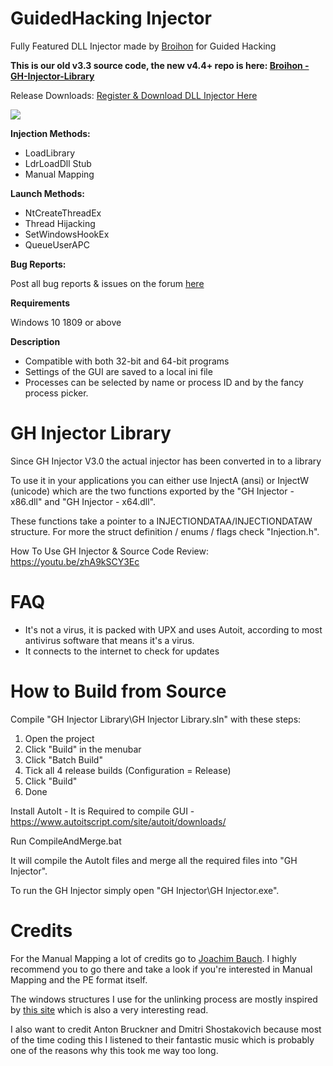 # GuidedHacking Injector
Fully Featured DLL Injector made by [Broihon](https://guidedhacking.com/members/broihon.49430/) for Guided Hacking

**This is our old v3.3 source code, the new v4.4+ repo is here: [Broihon - GH-Injector-Library](https://github.com/Broihon/GH-Injector-Library)**

Release Downloads: [Register & Download DLL Injector Here ](https://guidedhacking.com/resources/guided-hacking-dll-injector.4/)

![](https://i.gyazo.com/23b497942ade7bc6a13b2d7029567c6b.png)

**Injection Methods:**
* LoadLibrary
* LdrLoadDll Stub
* Manual Mapping

**Launch Methods:**
* NtCreateThreadEx
* Thread Hijacking
* SetWindowsHookEx
* QueueUserAPC

**Bug Reports:**

Post all bug reports & issues on the forum [here](https://guidedhacking.com/threads/guidedhacking-dll-injector.8417/)

**Requirements**

Windows 10 1809 or above

**Description**

* Compatible with both 32-bit and 64-bit programs
* Settings of the GUI are saved to a local ini file
* Processes can be selected by name or process ID and by the fancy process picker.

# GH Injector Library

Since GH Injector V3.0 the actual injector has been converted in to a library

To use it in your applications you can either use InjectA (ansi) or 
InjectW (unicode) which are the two functions exported by the "GH 
Injector - x86.dll" and "GH Injector - x64.dll".

These functions take a pointer to a INJECTIONDATAA/INJECTIONDATAW structure. For more the 
struct definition / enums / flags check "Injection.h".

How To Use GH Injector & Source Code Review: https://youtu.be/zhA9kSCY3Ec

# FAQ
* It's not a virus, it is packed with UPX and uses Autoit, according to most antivirus software that means it's a virus.
* It connects to the internet to check for updates


# How to Build from Source

Compile "GH Injector Library\GH Injector Library.sln" with these steps:
1. Open the project
2. Click "Build" in the menubar
3. Click "Batch Build"
4. Tick all 4 release builds (Configuration = Release)
5. Click "Build"
6. Done

Install AutoIt - It is Required to compile GUI - https://www.autoitscript.com/site/autoit/downloads/


Run CompileAndMerge.bat

It will compile the AutoIt files and merge all the required files into "GH Injector\".

To run the GH Injector simply open "GH Injector\GH Injector.exe".

# Credits

For the Manual Mapping a lot of credits go to [Joachim Bauch](https://www.joachim-bauch.de/tutorials/loading-a-dll-from-memory/).  I highly recommend you to go there and take a look if you're interested in Manual Mapping and the PE format itself.

The windows structures I use for the unlinking process are mostly inspired by [this site](https://sandsprite.com/CodeStuff/Understanding_the_Peb_Loader_Data_List.html) which is also a very interesting read.

I also want to credit Anton Bruckner and Dmitri Shostakovich because most of the time coding this I listened to their fantastic music which is probably one of the reasons why this took me way too long.
